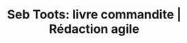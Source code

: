 ---
title: "Seb Toots: livre commandite | Rédaction agile"
description: >-
  Un portfolio a été rédigé dans le but d’aller chercher de nouveaux commanditaires pour Seb Toots. Découvrir le projet.
slug: 
identifiant: 
image: /img/sebtoots.jpg
i18nlanguage: fr
ordre: 1
draft: false
style: style-2
listing:
  big: true
  title: "Seb Toots: livre de commandite"
  description: "Rédiger un livre pour ce snowboarder médaillé olympique"
tags:
  - Blogue
  - Production video
  - Projet agile
  - Gestion client
  - Adaptation
section1:
  title: Des textes et un design à l’image de Sébastien Toutant qui suscitent l’intérêt des commanditaires
  table:
    - name: Client
      text: "[Sebastien Toutant](http://sebtoots.com/)"
    - name: Agence
      text: Wasabi
    - name: Design
      text: "[Jonathan Couture](http://behance.com/jonathancouture)"
    - name: Recherches et entrevues
      text: Sara Larin
    - name: Rédaction
      text: Sara Larin
    - name: Adaptation
      text: Helen Savage
section2:
  image1: /img/seb-toots-redaction7.jpg
  image2: /img/seb-toots-redaction6.jpg
section3:
  text1:
    title: Le projet
    description: >-
      Le livre de 30 pages a été rédigé en français et adapté en anglais. Il est utilisé par le client dans le but de trouver de nouveaux commanditaires. J’ai réalisé une recherche de contenu et une entrevue avec Sébastien Toutant. Ces informations m’ont permises de concevoir un contenu riche et intéressant. Une collaboration étroite a été maintenue avec le designer tout au long du projet pour assurer une cohésion entre le texte et le visuel.
  text2:
    title: Le brief
    description: >-
      Le contenu devait cibler les commanditaires potentiels et leur permettre de saisir rapidement la personnalité de Seb Toots. Il fallait également démontrer sa notoriété. Finalement, le livre devait inspirer les commanditaires en proposant des idées de projets de collaboration. 
section4:
  - image: /img/seb-toots-redaction5.jpg
  - image: /img/seb-toots-redaction4.jpg
  - image: /img/seb-toots-redaction3.jpg
  - image: /img/seb-toots-redaction2.jpg
section5:
  video: false
  image: /img/seb-toots-redaction4.jpg
  videolink:
section6:
  image: /img/seb-toots-redaction1.jpg

---